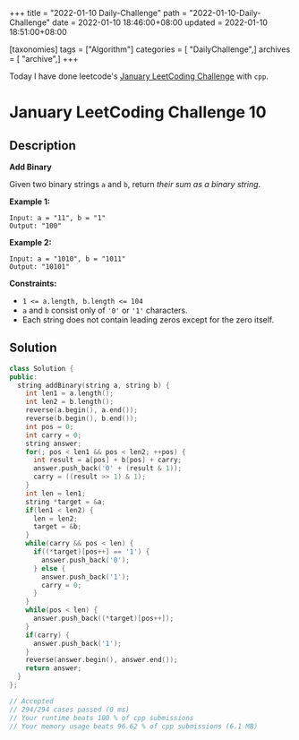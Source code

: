 +++
title = "2022-01-10 Daily-Challenge"
path = "2022-01-10-Daily-Challenge"
date = 2022-01-10 18:46:00+08:00
updated = 2022-01-10 18:51:00+08:00

[taxonomies]
tags = ["Algorithm"]
categories = [ "DailyChallenge",]
archives = [ "archive",]
+++

Today I have done leetcode's [January LeetCoding Challenge](https://leetcode.com/problems/add-binary/) with `cpp`.

<!-- more -->

# January LeetCoding Challenge 10

## Description

**Add Binary**

Given two binary strings `a` and `b`, return *their sum as a binary string*.

 

**Example 1:**

```
Input: a = "11", b = "1"
Output: "100"
```

**Example 2:**

```
Input: a = "1010", b = "1011"
Output: "10101"
```

 

**Constraints:**

- `1 <= a.length, b.length <= 104`
- `a` and `b` consist only of `'0'` or `'1'` characters.
- Each string does not contain leading zeros except for the zero itself.

## Solution

``` cpp
class Solution {
public:
  string addBinary(string a, string b) {
    int len1 = a.length();
    int len2 = b.length();
    reverse(a.begin(), a.end());
    reverse(b.begin(), b.end());
    int pos = 0;
    int carry = 0;
    string answer;
    for(; pos < len1 && pos < len2; ++pos) {
      int result = a[pos] + b[pos] + carry;
      answer.push_back('0' + (result & 1));
      carry = ((result >> 1) & 1);
    }
    int len = len1;
    string *target = &a;
    if(len1 < len2) {
      len = len2;
      target = &b;
    }
    while(carry && pos < len) {
      if((*target)[pos++] == '1') {
        answer.push_back('0');
      } else {
        answer.push_back('1');
        carry = 0;
      }
    }
    while(pos < len) {
      answer.push_back((*target)[pos++]);
    }
    if(carry) {
      answer.push_back('1');
    }
    reverse(answer.begin(), answer.end());
    return answer;
  }
};

// Accepted
// 294/294 cases passed (0 ms)
// Your runtime beats 100 % of cpp submissions
// Your memory usage beats 96.62 % of cpp submissions (6.1 MB)
```

